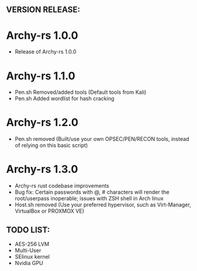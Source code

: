 ## VERSION RELEASE:

# Archy-rs 1.0.0

- Release of Archy-rs 1.0.0

# Archy-rs 1.1.0

- Pen.sh Removed/added tools (Default tools from Kali)
- Pen.sh Added wordlist for hash cracking

# Archy-rs 1.2.0

- Pen.sh removed (Built/use your own OPSEC/PEN/RECON tools, instead of relying on this basic script)

# Archy-rs 1.3.0

- Archy-rs rust codebase improvements
- Bug fix: Certain passwords with @, # characters will render the root/userpass inoperable; issues with ZSH shell in Arch linux
- Host.sh removed (Use your preferred hypervisor, such as Virt-Manager, VirtualBox or PROXMOX VE)

## TODO LIST:

- AES-256 LVM
- Multi-User
- SElinux kernel
- Nvidia GPU
